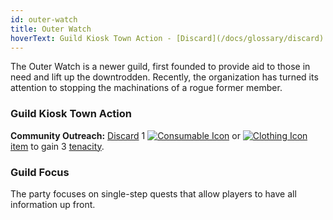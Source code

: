 ```yaml
---
id: outer-watch
title: Outer Watch
hoverText: Guild Kiosk Town Action - [Discard](/docs/glossary/discard) 1 Consumable or Clothing [item](/docs/adventurer/items) to gain 3 [tenacity](/docs/glossary/tenacity).
---
```


The Outer Watch is a newer guild, first founded to provide aid to those in need and lift up the downtrodden. Recently, the organization has turned its attention to stopping the machinations of a rogue former member.

### Guild Kiosk Town Action

**Community Outreach:** [Discard](/docs/glossary/discard) 1 [<img src="/icons/consumable.svg" alt="Consumable Icon" class="icon-svg" />](/docs/adventurer/items/types/consumable) or [<img src="/icons/clothing.svg" alt="Clothing Icon" class="icon-svg" />](/docs/adventurer/items/types/clothing) [item](/docs/adventurer/items/) to gain 3 [tenacity](/docs/glossary/tenacity).

### Guild Focus

The party focuses on single-step quests that allow players to have all information up front.
